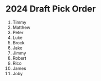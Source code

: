 # 2024 Draft Pick Order
1. Timmy
2. Matthew
3. Peter
4. Luke
5. Brock
6. Jake 
7. Jimmy
8. Robert
9. Rico
10. James 
11. Joby 
